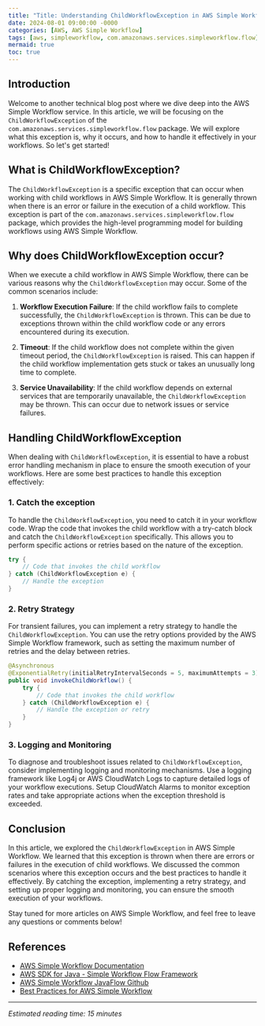 ```yaml
---
title: "Title: Understanding ChildWorkflowException in AWS Simple Workflow"
date: 2024-08-01 09:00:00 -0000
categories: [AWS, AWS Simple Workflow]
tags: [aws, simpleworkflow, com.amazonaws.services.simpleworkflow.flow]
mermaid: true
toc: true
---
```



## Introduction

Welcome to another technical blog post where we dive deep into the AWS Simple Workflow service. In this article, we will be focusing on the `ChildWorkflowException` of the `com.amazonaws.services.simpleworkflow.flow` package. We will explore what this exception is, why it occurs, and how to handle it effectively in your workflows. So let's get started!

## What is ChildWorkflowException?

The `ChildWorkflowException` is a specific exception that can occur when working with child workflows in AWS Simple Workflow. It is generally thrown when there is an error or failure in the execution of a child workflow. This exception is part of the `com.amazonaws.services.simpleworkflow.flow` package, which provides the high-level programming model for building workflows using AWS Simple Workflow.

## Why does ChildWorkflowException occur?

When we execute a child workflow in AWS Simple Workflow, there can be various reasons why the `ChildWorkflowException` may occur. Some of the common scenarios include:

1. **Workflow Execution Failure**: If the child workflow fails to complete successfully, the `ChildWorkflowException` is thrown. This can be due to exceptions thrown within the child workflow code or any errors encountered during its execution.

2. **Timeout**: If the child workflow does not complete within the given timeout period, the `ChildWorkflowException` is raised. This can happen if the child workflow implementation gets stuck or takes an unusually long time to complete.

3. **Service Unavailability**: If the child workflow depends on external services that are temporarily unavailable, the `ChildWorkflowException` may be thrown. This can occur due to network issues or service failures.

## Handling ChildWorkflowException

When dealing with `ChildWorkflowException`, it is essential to have a robust error handling mechanism in place to ensure the smooth execution of your workflows. Here are some best practices to handle this exception effectively:

### 1. Catch the exception

To handle the `ChildWorkflowException`, you need to catch it in your workflow code. Wrap the code that invokes the child workflow with a try-catch block and catch the `ChildWorkflowException` specifically. This allows you to perform specific actions or retries based on the nature of the exception.

```java
try {
    // Code that invokes the child workflow
} catch (ChildWorkflowException e) {
    // Handle the exception
}
```

### 2. Retry Strategy

For transient failures, you can implement a retry strategy to handle the `ChildWorkflowException`. You can use the retry options provided by the AWS Simple Workflow framework, such as setting the maximum number of retries and the delay between retries.

```java
@Asynchronous
@ExponentialRetry(initialRetryIntervalSeconds = 5, maximumAttempts = 3)
public void invokeChildWorkflow() {
    try {
        // Code that invokes the child workflow
    } catch (ChildWorkflowException e) {
        // Handle the exception or retry
    }
}
```

### 3. Logging and Monitoring

To diagnose and troubleshoot issues related to `ChildWorkflowException`, consider implementing logging and monitoring mechanisms. Use a logging framework like Log4j or AWS CloudWatch Logs to capture detailed logs of your workflow executions. Setup CloudWatch Alarms to monitor exception rates and take appropriate actions when the exception threshold is exceeded.

## Conclusion

In this article, we explored the `ChildWorkflowException` in AWS Simple Workflow. We learned that this exception is thrown when there are errors or failures in the execution of child workflows. We discussed the common scenarios where this exception occurs and the best practices to handle it effectively. By catching the exception, implementing a retry strategy, and setting up proper logging and monitoring, you can ensure the smooth execution of your workflows.

Stay tuned for more articles on AWS Simple Workflow, and feel free to leave any questions or comments below!

## References
- [AWS Simple Workflow Documentation](https://docs.aws.amazon.com/swf/latest/developerguide/swf-welcome.html)
- [AWS SDK for Java - Simple Workflow Flow Framework](https://docs.aws.amazon.com/amazonswf/latest/awsflowguide/)
- [AWS Simple Workflow JavaFlow Github](https://github.com/aws/aws-swf-flow-library)
- [Best Practices for AWS Simple Workflow](https://aws.amazon.com/blogs/architecture/best-practices-for-amazon-simple-workflow/)

---

*Estimated reading time: 15 minutes*